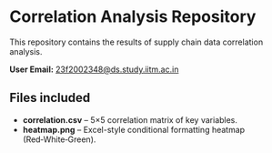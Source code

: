 # Correlation Analysis Repository

This repository contains the results of supply chain data correlation analysis.

**User Email:** 23f2002348@ds.study.iitm.ac.in

## Files included

- **correlation.csv** – 5×5 correlation matrix of key variables.
- **heatmap.png** – Excel-style conditional formatting heatmap (Red‑White‑Green).
